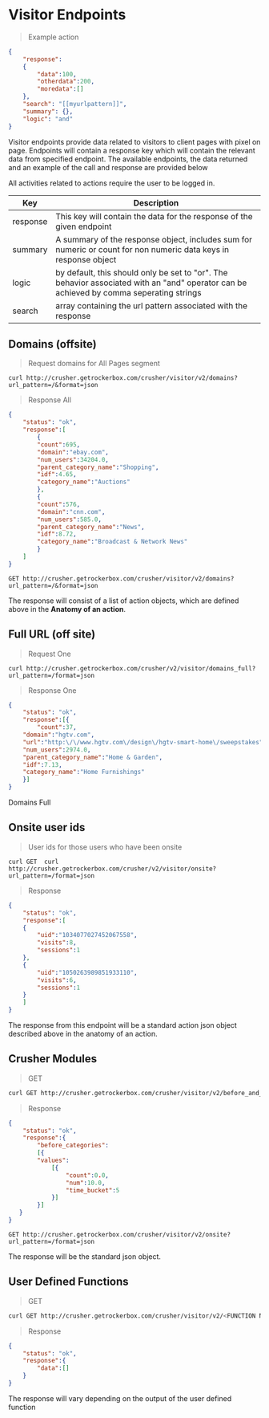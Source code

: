 # Visitor Endpoints

> Example action

```json
{
    "response": 
	{
		"data":100,
		"otherdata":200,
		"moredata":[]
	},
    "search": "[[myurlpattern]]",
    "summary": {},
    "logic": "and"
}
```

Visitor endpoints provide data related to visitors to client pages with pixel on page. Endpoints will contain a response key which will contain the relevant data from specified endpoint. The available endpoints, the data returned and an example of the call and response are provided below

All activities related to actions require the user to be logged in.


Key | Description
--- | -----------
response | This key will contain the data for the response of the given endpoint
summary | A summary of the response object, includes sum for numeric or count for non numeric data keys in response object
logic | by default, this should only be set to "or". The behavior associated with an "and" operator can be achieved by comma seperating strings
search | array containing the url pattern associated with the response


## Domains (offsite)

> Request domains for All Pages segment

```shell
curl http://crusher.getrockerbox.com/crusher/visitor/v2/domains?url_pattern=/&format=json
```

> Response All

```json
{
    "status": "ok",
    "response":[
        {
	    "count":695,
	    "domain":"ebay.com",
	    "num_users":34204.0,
	    "parent_category_name":"Shopping",
	    "idf":4.65,
	    "category_name":"Auctions"
        },
        {
	    "count":576,
	    "domain":"cnn.com",
	    "num_users":585.0,
	    "parent_category_name":"News",
	    "idf":8.72,
	    "category_name":"Broadcast & Network News"
        }
    ]
}
```


`GET http://crusher.getrockerbox.com/crusher/visitor/v2/domains?url_pattern=/&format=json`

The response will consist of a list of action objects, which are defined above in the **Anatomy of an action**.


## Full URL (off site)

> Request One

```shell
curl http://crusher.getrockerbox.com/crusher/v2/visitor/domains_full?url_pattern=/format=json
```

> Response One

```json
{
    "status": "ok",
    "response":[{
    	"count":37,
	"domain":"hgtv.com",
	"url":"http:\/\/www.hgtv.com\/design\/hgtv-smart-home\/sweepstakes",
	"num_users":2974.0,
	"parent_category_name":"Home & Garden",
	"idf":7.13,
	"category_name":"Home Furnishings"
    }]
}
```


Domains Full

## Onsite user ids

> User ids for those users who have been onsite

```shell
curl GET  curl http://crusher.getrockerbox.com/crusher/v2/visitor/onsite?url_pattern=/format=json
```

> Response

```json
{
    "status": "ok",
    "response":[
	{
	    "uid":"1034077027452067558",
	    "visits":8,
	    "sessions":1
	},
	{
	    "uid":"1050263989851933110",
	    "visits":6,
	    "sessions":1
	}
    ]
}
```


The response from this endpoint will be a standard action json object described above in the anatomy of an action.


## Crusher Modules

> GET

```bash
curl GET http://crusher.getrockerbox.com/crusher/visitor/v2/before_and_after?url_pattern=/&format=json
```

> Response

```json
{
    "status": "ok",
    "response":{
        "before_categories":
	    [{
		"values":
			[{
			    "count":0.0,
			    "num":10.0,
			    "time_bucket":5
			}]
    	}]
   }
}

```

`GET http://crusher.getrockerbox.com/crusher/visitor/v2/onsite?url_pattern=/format=json`

The response will be the standard json object.

## User Defined Functions

> GET

```bash
curl GET http://crusher.getrockerbox.com/crusher/visitor/v2/<FUNCTION NAME>?url_pattern=/&format=json
```

> Response

```json
{
    "status": "ok",
    "response":{
        "data":[]
    }
}
```

The response will vary depending on the output of the user defined function

